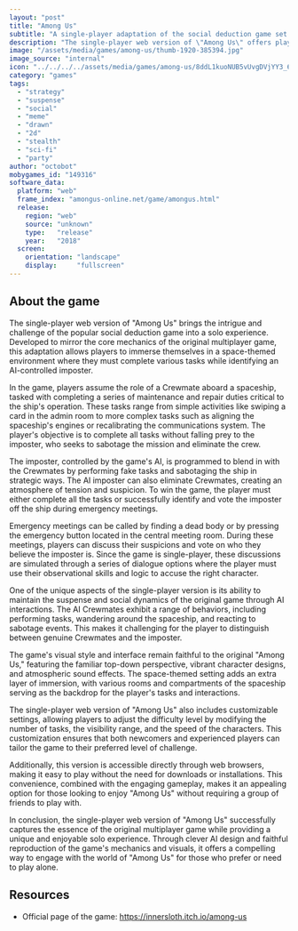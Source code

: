 ```yaml
---
layout: "post"
title: "Among Us"
subtitle: "A single-player adaptation of the social deduction game set in a space-themed environment."
description: "The single-player web version of \"Among Us\" offers players the experience of the popular social deduction game where they must complete tasks on a spaceship while identifying an imposter among them. This version provides an AI-controlled environment, replicating the intrigue and challenge of the original multiplayer format."
image: "/assets/media/games/among-us/thumb-1920-385394.jpg"
image_source: "internal"
icon: "../../../../assets/media/games/among-us/8ddL1kuoNUB5vUvgDVjYY3_6HwQcrg1K2fd_R8soD-e2QYj8fT9cfhfh3G0hnSruLKec.jpg"
category: "games"
tags:
  - "strategy"
  - "suspense"
  - "social"
  - "meme"
  - "drawn"
  - "2d"
  - "stealth"
  - "sci-fi"
  - "party"
author: "octobot"
mobygames_id: "149316"
software_data:
  platform: "web"
  frame_index: "amongus-online.net/game/amongus.html"
  release:
    region: "web"
    source: "unknown"
    type:   "release"
    year:   "2018"
  screen:
    orientation: "landscape"
    display:     "fullscreen"
---
```


## About the game

The single-player web version of "Among Us" brings the intrigue and challenge of the popular social deduction game into a solo experience. Developed to mirror the core mechanics of the original multiplayer game, this adaptation allows players to immerse themselves in a space-themed environment where they must complete various tasks while identifying an AI-controlled imposter.

In the game, players assume the role of a Crewmate aboard a spaceship, tasked with completing a series of maintenance and repair duties critical to the ship's operation. These tasks range from simple activities like swiping a card in the admin room to more complex tasks such as aligning the spaceship's engines or recalibrating the communications system. The player's objective is to complete all tasks without falling prey to the imposter, who seeks to sabotage the mission and eliminate the crew.

The imposter, controlled by the game's AI, is programmed to blend in with the Crewmates by performing fake tasks and sabotaging the ship in strategic ways. The AI imposter can also eliminate Crewmates, creating an atmosphere of tension and suspicion. To win the game, the player must either complete all the tasks or successfully identify and vote the imposter off the ship during emergency meetings.

Emergency meetings can be called by finding a dead body or by pressing the emergency button located in the central meeting room. During these meetings, players can discuss their suspicions and vote on who they believe the imposter is. Since the game is single-player, these discussions are simulated through a series of dialogue options where the player must use their observational skills and logic to accuse the right character.

One of the unique aspects of the single-player version is its ability to maintain the suspense and social dynamics of the original game through AI interactions. The AI Crewmates exhibit a range of behaviors, including performing tasks, wandering around the spaceship, and reacting to sabotage events. This makes it challenging for the player to distinguish between genuine Crewmates and the imposter.

The game's visual style and interface remain faithful to the original "Among Us," featuring the familiar top-down perspective, vibrant character designs, and atmospheric sound effects. The space-themed setting adds an extra layer of immersion, with various rooms and compartments of the spaceship serving as the backdrop for the player's tasks and interactions.

The single-player web version of "Among Us" also includes customizable settings, allowing players to adjust the difficulty level by modifying the number of tasks, the visibility range, and the speed of the characters. This customization ensures that both newcomers and experienced players can tailor the game to their preferred level of challenge.

Additionally, this version is accessible directly through web browsers, making it easy to play without the need for downloads or installations. This convenience, combined with the engaging gameplay, makes it an appealing option for those looking to enjoy "Among Us" without requiring a group of friends to play with.

In conclusion, the single-player web version of "Among Us" successfully captures the essence of the original multiplayer game while providing a unique and enjoyable solo experience. Through clever AI design and faithful reproduction of the game's mechanics and visuals, it offers a compelling way to engage with the world of "Among Us" for those who prefer or need to play alone.

## Resources

* Official page of the game: <https://innersloth.itch.io/among-us>

